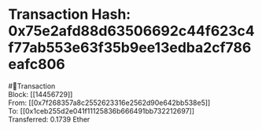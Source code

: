 
Transaction Hash: 0x75e2afd88d63506692c44f623c4f77ab553e63f35b9ee13edba2cf786eafc806
====================================================================================
  
#💸Transaction  
Block: [[14456729]]  
From: [[0x7f268357a8c2552623316e2562d90e642bb538e5]]  
To: [[0x1ceb255d2e041f11125836b666491bb732212697]]  
Transferred: 0.1739 Ether